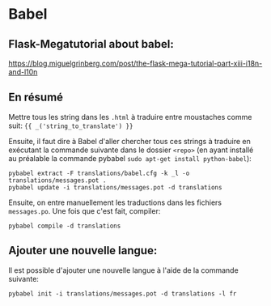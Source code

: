 # Babel

## Flask-Megatutorial about babel:
https://blog.miguelgrinberg.com/post/the-flask-mega-tutorial-part-xiii-i18n-and-l10n

## En résumé
Mettre tous les string dans les `.html` à traduire entre moustaches comme suit:  `{{ _('string_to_translate') }}`

Ensuite, il faut dire à Babel d'aller chercher tous ces strings à traduire en exécutant la commande suivante dans le dossier `<repo>` (en ayant installé au préalable la commande pybabel `sudo apt-get install python-babel`):
```
pybabel extract -F translations/babel.cfg -k _l -o translations/messages.pot .
pybabel update -i translations/messages.pot -d translations
```

Ensuite, on entre manuellement les traductions dans les fichiers `messages.po`. Une fois que c'est fait, compiler:
```
pybabel compile -d translations
```

## Ajouter une nouvelle langue:
Il est possible d'ajouter une nouvelle langue à l'aide de la commande suivante:
```
pybabel init -i translations/messages.pot -d translations -l fr
```
